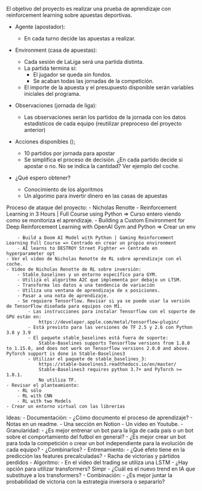 El objetivo del proyecto es realizar una prueba de aprendizaje con reinforcement learning sobre apuestas deportivas.

- Agente (apostador): 
    - En cada turno decide las apuestas a realizar.
- Environment (casa de apuestas):
    - Cada sesión de LaLiga será una partida distinta.
    - La partida termina si:
        - El jugador se queda sin fondos.
        - Se acaban todas las jornadas de la competición.
    - El importe de la apuesta y el presupuesto disponible serán variables iniciales del programa.
- Observaciones (jornada de liga):
    - Las observaciones serán los partidos de la jornada con los datos estadísticos de cada equipo (reutilizar preproceso del proyecto anterior)
- Acciones disponibles ();
    - 10 partidos por jornada para apostar
    - Se simplifica el proceso de decisión. ¿En cada partido decide si apostar o no. No se indica la cantidad? Ver ejemplo del coche.

- ¿Qué espero obtener?
    - Conocimiento de los algoritmos
    - Un algorimo para invertir dinero en las casas de apuestas

Proceso de ataque del proyecto:
    - Nicholas Renotte
        - Reinforcement Learning in 3 Hours | Full Course using Python => Curso entero viendo como se monitoriza el aprendizaje.
        - Building a Custom Environment for Deep Reinforcement Learning with OpenAI Gym and Python => Crear un env
        
        - Build a Doom AI Model with Python | Gaming Reinforcement Learning Full Course => Centrado en crear un propio environment
        - AI learns to DESTROY Street Fighter => Centrado en hyperparameter opt
    - Ver el video de Nicholas Renotte de RL sobre aprendizaje con el coche.
    - Video de Nicholas Renotte de RL sobre inversión:
        - Stable_baselines y un entorno específico para GYM.
        - Utiliza el algoritmo A2C que implementa por debajo un LTSM.
        - Transforma los datos a una tendencia de variación
        - Utiliza una ventana de aprendizaje de x posiciones.
        - Pasar a una nota de aprendizaje.
        - Se requiere Tensorflow. Revisar si ya se puede usar la versión de TensorFlow diseñada para equipos con M1.
            - Las instrucciones para instalar Tensorflow con el soporte de GPU están en:
                https://developer.apple.com/metal/tensorflow-plugin/
            - Está previsto para las versiones de TF 2.5 y 2.6 con Python 3.8 y 3.9
            - El paquete stable_baselines está fuera de soporte:
                Stable-Baselines supports Tensorflow versions from 1.8.0 to 1.15.0, and does not work on Tensorflow versions 2.0.0 and above. PyTorch support is done in Stable-Baselines3
            - Utilizar el paquete de stable_baselines_3:
                https://stable-baselines3.readthedocs.io/en/master/
                Stable-Baselines3 requires python 3.7+ and PyTorch >= 1.8.1.
                No utiliza TF.
    - Revisar el planteamiento:
        - RL sólo
        - RL with CNN
        - RL with two Models
    - Crear un entorno virtual con las librerías


Ideas:
    - Documentación:
        - ¿Cómo documento el proceso de aprendizaje?
        - Notas en un readme.
        - Una sección en Notion
        - Un video en Youtube.
    - Granularidad:
        - ¿Es mejor entrenar un bot para la liga de cada país o un bot sobre el comportamiento del futbol en general?
        - ¿Es mejor crear un bot para toda la competición o crear un bot independiente para la evolución de cada equipo?
        - ¿Combinarlos?
    - Entrenamiento:
        - ¿Qué efeto tiene en la predicción las features precalculadas?
            - Racha de victorias y pártidos perdidos
    - Algoritmo:
        - En el video del trading se utiliza una LSTM
        - ¿Hay opción para utilizar transformers? Simpr
        - ¿Cuál es el nuevo trend en IA que substituye a los transformers?
    - Combinación:
        - ¿Es mejor juntar la probabilidad de victoria con la estrategia inversora o separarlo?
